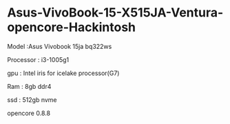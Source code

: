 # Asus-VivoBook-15-X515JA-Ventura-opencore-Hackintosh

Model :Asus Vivobook 15ja bq322ws

Processor : i3-1005g1

gpu : Intel iris for icelake processor(G7)

Ram : 8gb ddr4

ssd : 512gb nvme 

opencore 0.8.8

